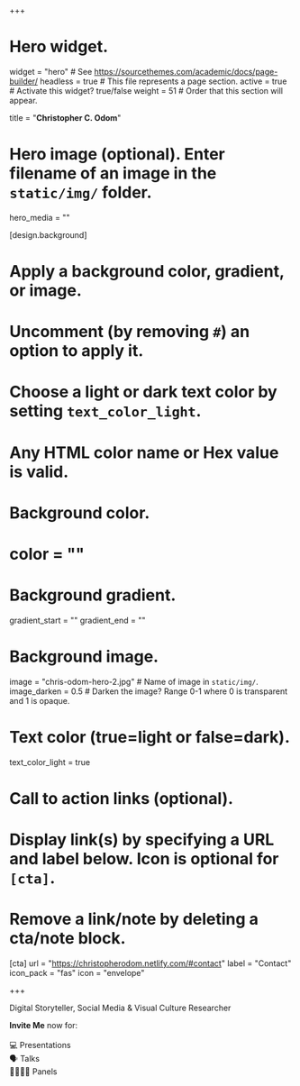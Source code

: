 +++
# Hero widget.
widget = "hero"  # See https://sourcethemes.com/academic/docs/page-builder/
headless = true  # This file represents a page section.
active = true  # Activate this widget? true/false
weight = 51  # Order that this section will appear.

title = "**Christopher C. Odom**"

# Hero image (optional). Enter filename of an image in the `static/img/` folder.
hero_media = ""

[design.background]
  # Apply a background color, gradient, or image.
  #   Uncomment (by removing `#`) an option to apply it.
  #   Choose a light or dark text color by setting `text_color_light`.
  #   Any HTML color name or Hex value is valid.

  # Background color.
  # color = ""

  # Background gradient.
  gradient_start = ""
  gradient_end = ""

  # Background image.
  image = "chris-odom-hero-2.jpg"  # Name of image in `static/img/`.
image_darken = 0.5  # Darken the image? Range 0-1 where 0 is transparent and 1 is opaque.

  # Text color (true=light or false=dark).
  text_color_light = true

# Call to action links (optional).
#   Display link(s) by specifying a URL and label below. Icon is optional for `[cta]`.
#   Remove a link/note by deleting a cta/note block.
[cta]
  url = "https://christopherodom.netlify.com/#contact"
  label = "Contact"
  icon_pack = "fas"
  icon = "envelope"

+++

Digital Storyteller, Social Media & Visual Culture Researcher

**Invite Me** now for:
<br><br/>
💻 Presentations<br/>
🗣️ Talks<br/>
👨‍👩‍👧‍👦 Panels<br/>
